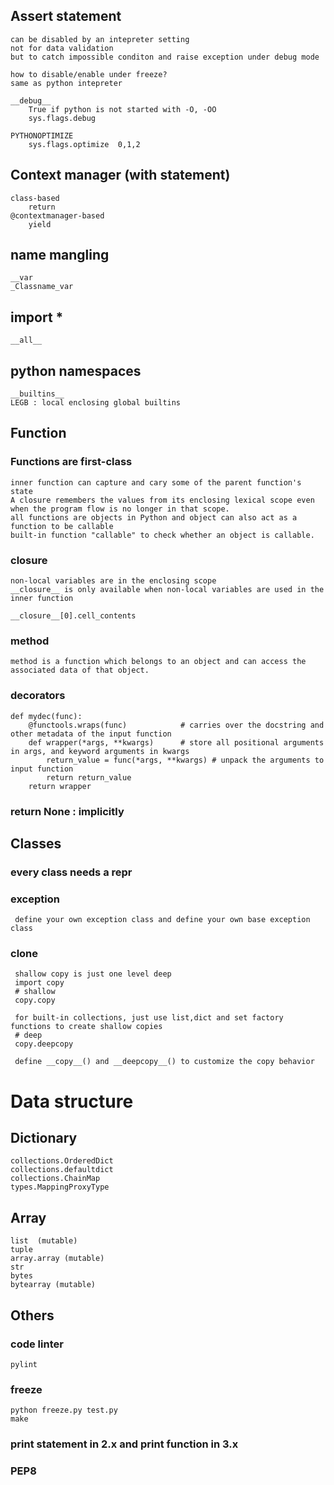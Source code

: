 ## Assert statement
    can be disabled by an intepreter setting
    not for data validation
    but to catch impossible conditon and raise exception under debug mode
    
    how to disable/enable under freeze?
    same as python intepreter

    __debug__
        True if python is not started with -O, -OO
        sys.flags.debug

    PYTHONOPTIMIZE
        sys.flags.optimize  0,1,2

## Context manager (with statement)
    class-based 
        return
    @contextmanager-based
        yield
    
## name mangling
    __var
    _Classname_var
    
## import *
    __all__
    

## python namespaces
    __builtins__
    LEGB : local enclosing global builtins
    
## Function
  ### Functions are first-class
    inner function can capture and cary some of the parent function's state
    A closure remembers the values from its enclosing lexical scope even when the program flow is no longer in that scope.
    all functions are objects in Python and object can also act as a function to be callable
    built-in function "callable" to check whether an object is callable.
    
  ### closure
    non-local variables are in the enclosing scope
    __closure__ is only available when non-local variables are used in the inner function
    
    __closure__[0].cell_contents
  
  ### method
    method is a function which belongs to an object and can access the associated data of that object.
   
  ### decorators
    def mydec(func):
        @functools.wraps(func)            # carries over the docstring and other metadata of the input function
        def wrapper(*args, **kwargs)      # store all positional arguments in args, and keyword arguments in kwargs
            return_value = func(*args, **kwargs) # unpack the arguments to input function
            return return_value
        return wrapper
  ### return None : implicitly
  
  
## Classes
  ### every class needs a __repr__
  ### exception
     define your own exception class and define your own base exception class
  ### clone
     shallow copy is just one level deep
     import copy
     # shallow
     copy.copy
     
     for built-in collections, just use list,dict and set factory functions to create shallow copies
     # deep
     copy.deepcopy
     
     define __copy__() and __deepcopy__() to customize the copy behavior


# Data structure
## Dictionary
    collections.OrderedDict
    collections.defaultdict
    collections.ChainMap
    types.MappingProxyType
## Array
    list  (mutable)
    tuple
    array.array (mutable)
    str
    bytes
    bytearray (mutable)
## Others
### code linter
    pylint
    
### freeze
    python freeze.py test.py
    make
    
### print statement in 2.x and print function in 3.x

### PEP8
